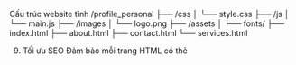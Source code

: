 Cấu trúc website tĩnh
/profile_personal
   ├── /css
   │   └── style.css
   ├── /js
   │   └── main.js
   ├── /images
   │   └── logo.png
   ├── /assets
   │   └── fonts/
   ├── index.html
   ├── about.html
   ├── contact.html
   └── services.html


9. Tối ưu SEO
Đảm bảo mỗi trang HTML có thẻ <title>, thẻ <meta> cho từ khóa và mô tả để giúp tối ưu SEO.

need fix
loadContent.js
index.js
header.js
